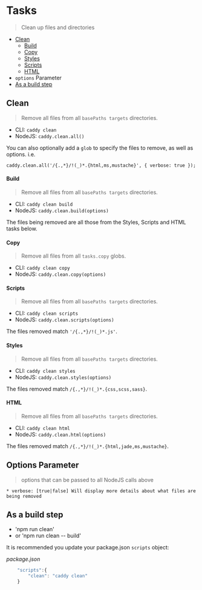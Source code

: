 # Tasks
> Clean up files and directories

 * [Clean](#Clean)
    * [Build](#build)
    * [Copy](#copy)
    * [Styles](#styles)
    * [Scripts](#scripts)
    * [HTML](#html)
 * `options` Parameter
 * [As a build step](as-a-build-step)

## Clean
> Remove all files from all `basePaths targets` directories.

 * CLI: `caddy clean`
 * NodeJS: `caddy.clean.all()`

You can also optionally add a `glob` to specify the files to remove, as well as options. i.e.

`caddy.clean.all('/{.,*}/!(_)*.{html,ms,mustache}', { verbose: true });`

#### Build
> Remove all files from all `basePaths targets` directories.
 
 * CLI: `caddy clean build`
 * NodeJS: `caddy.clean.build(options)`
 
The files being removed are all those from the  Styles, Scripts and HTML tasks below.

#### Copy
> Remove all files from all `tasks.copy` globs.
 
 * CLI: `caddy clean copy`
 * NodeJS: `caddy.clean.copy(options)`

#### Scripts
> Remove all files from all `basePaths targets` directories.
 
 * CLI: `caddy clean scripts`
 * NodeJS: `caddy.clean.scripts(options)`
 
The files removed match `'/{.,*}/!(_)*.js'`.

#### Styles
> Remove all files from all `basePaths targets` directories.
 
 * CLI: `caddy clean styles`
 * NodeJS: `caddy.clean.styles(options)`
 
The files removed match `/{.,*}/!(_)*.{css,scss,sass}`.

#### HTML
> Remove all files from all `basePaths targets` directories.
 
 * CLI: `caddy clean html`
 * NodeJS: `caddy.clean.html(options)`
 
The files removed match `/{.,*}/!(_)*.{html,jade,ms,mustache}`.

## Options Parameter
> options that can be passed to all NodeJS calls above

    * verbose: [true|false] Will display more details about what files are being removed


## As a build step

 * 'npm run clean'
 * or 'npm run clean -- build'

It is recommended you update your package.json `scripts` object:

*package.json*
```javascript
    "scripts":{ 
        "clean": "caddy clean"
    }
```